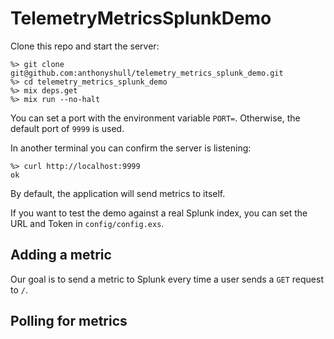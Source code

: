 # TelemetryMetricsSplunkDemo

Clone this repo and start the server:

```
%> git clone git@github.com:anthonyshull/telemetry_metrics_splunk_demo.git
%> cd telemetry_metrics_splunk_demo
%> mix deps.get
%> mix run --no-halt
```

You can set a port with the environment variable `PORT=`.
Otherwise, the default port of `9999` is used.

In another terminal you can confirm the server is listening:

```
%> curl http://localhost:9999
ok
```

By default, the application will send metrics to itself.

If you want to test the demo against a real Splunk index, you can set the URL and Token in `config/config.exs`.

## Adding a metric

Our goal is to send a metric to Splunk every time a user sends a `GET` request to `/`.

## Polling for metrics


